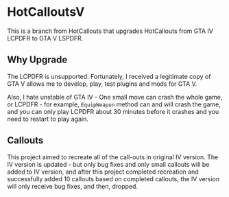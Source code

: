 # HotCalloutsV

This is a branch from HotCallouts that upgrades HotCallouts from GTA IV LCPDFR to GTA V LSPDFR.

## Why Upgrade

The LCPDFR is unsupported. Fortunately, I received a legitimate copy of GTA V allows me to develop, play, test plugins and mods for GTA V.

Also, I hate unstable of GTA IV - One small move can crash the whole game, or LCPDFR - for example, `EquipWeapon` method can and will crash the game, and you can only play LCPDFR about 30 minutes before it crashes and you need to restart to play again.

## Callouts

This project aimed to recreate all of the call-outs in original IV version. The IV version is updated - but only bug fixes and only small callouts will be added to IV version, and after this project completed recreation and successfully added 10 callouts based on completed callouts, the IV version will only receive bug fixes, and then, dropped.